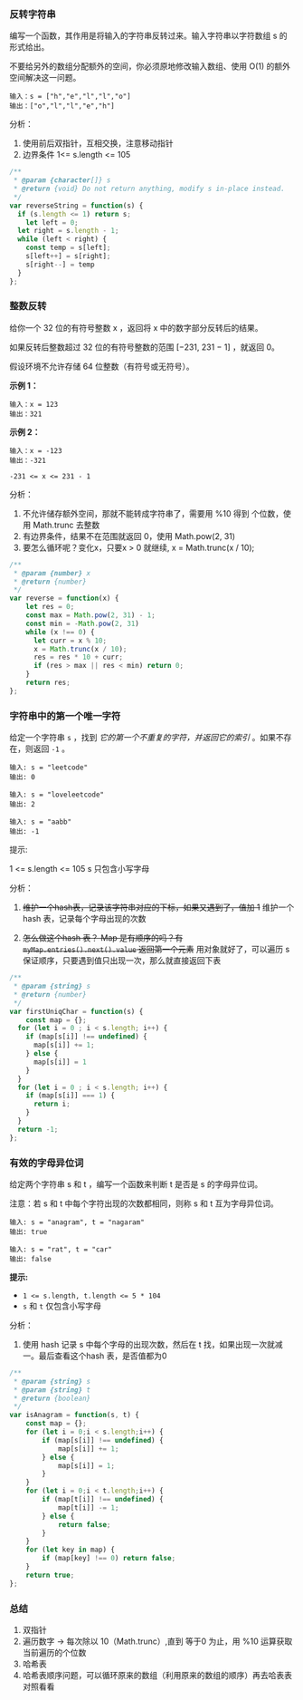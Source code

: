 ### 反转字符串

编写一个函数，其作用是将输入的字符串反转过来。输入字符串以字符数组 s 的形式给出。

不要给另外的数组分配额外的空间，你必须原地修改输入数组、使用 O(1) 的额外空间解决这一问题。

```
输入：s = ["h","e","l","l","o"]
输出：["o","l","l","e","h"]
```

分析：

1. 使用前后双指针，互相交换，注意移动指针
2. 边界条件 1<= s.length <= 105

```js
/**
 * @param {character[]} s
 * @return {void} Do not return anything, modify s in-place instead.
 */
var reverseString = function(s) {
  if (s.length <= 1) return s;
	let left = 0;
  let right = s.length - 1;
  while (left < right) {
    const temp = s[left];
    s[left++] = s[right];
    s[right--] = temp
  }
};
```



### 整数反转

给你一个 32 位的有符号整数 x ，返回将 x 中的数字部分反转后的结果。

如果反转后整数超过 32 位的有符号整数的范围 [−231,  231 − 1] ，就返回 0。

假设环境不允许存储 64 位整数（有符号或无符号）。

**示例 1：**

```
输入：x = 123
输出：321
```

**示例 2：**

```
输入：x = -123
输出：-321
```

`-231 <= x <= 231 - 1`

分析：

1. 不允许储存额外空间，那就不能转成字符串了，需要用 %10 得到 个位数，使用 Math.trunc 去整数
2. 有边界条件，结果不在范围就返回 0，使用 Math.pow(2, 31)
3. 要怎么循环呢？变化x，只要x > 0 就继续, x = Math.trunc(x / 10);

```js
/**
 * @param {number} x
 * @return {number}
 */
var reverse = function(x) {
  	let res = 0;
  	const max = Math.pow(2, 31) - 1;
  	const min = -Math.pow(2, 31)
    while (x !== 0) {
      let curr = x % 10;
      x = Math.trunc(x / 10);
      res = res * 10 + curr;
      if (res > max || res < min) return 0;
    }
  	return res;
};
```



### 字符串中的第一个唯一字符

给定一个字符串 `s` ，找到 *它的第一个不重复的字符，并返回它的索引* 。如果不存在，则返回 `-1` 。

```
输入: s = "leetcode"
输出: 0

输入: s = "loveleetcode"
输出: 2

输入: s = "aabb"
输出: -1
```

提示:

1 <= s.length <= 105
s 只包含小写字母



分析：

1. ~~维护一个hash表，记录该字符串对应的下标，如果又遇到了，值加 1~~
   维护一个 hash 表，记录每个字母出现的次数

2. ~~怎么做这个hash 表？ Map 是有顺序的吗？有 `myMap.entries().next().value` 返回第一个元素~~
   用对象就好了，可以遍历 s 保证顺序，只要遇到值只出现一次，那么就直接返回下表

   

```js
/**
 * @param {string} s
 * @return {number}
 */
var firstUniqChar = function(s) {
	const map = {};
  for (let i = 0 ; i < s.length; i++) {
    if (map[s[i]] !== undefined) {
      map[s[i]] += 1;
    } else {
      map[s[i]] = 1
    }
  }
  for (let i = 0 ; i < s.length; i++) {
    if (map[s[i]] === 1) {
      return i;
    }
  }
  return -1;
};
```



### 有效的字母异位词

给定两个字符串 s 和 t ，编写一个函数来判断 t 是否是 s 的字母异位词。

注意：若 s 和 t 中每个字符出现的次数都相同，则称 s 和 t 互为字母异位词。

```
输入: s = "anagram", t = "nagaram"
输出: true

输入: s = "rat", t = "car"
输出: false
```

**提示:**

- `1 <= s.length, t.length <= 5 * 104`
- `s` 和 `t` 仅包含小写字母

分析：

1. 使用 hash 记录 s 中每个字母的出现次数，然后在 t 找，如果出现一次就减一。最后查看这个hash 表，是否值都为0



```js
/**
 * @param {string} s
 * @param {string} t
 * @return {boolean}
 */
var isAnagram = function(s, t) {
    const map = {};
    for (let i = 0;i < s.length;i++) {
        if (map[s[i]] !== undefined) {
            map[s[i]] += 1;
        } else {
            map[s[i]] = 1;
        }
    }
    for (let i = 0;i < t.length;i++) {
        if (map[t[i]] !== undefined) {
            map[t[i]] -= 1;
        } else {
            return false;
        }
    }
    for (let key in map) {
        if (map[key] !== 0) return false;
    }
    return true;
};
```



### 总结

1. 双指针
2. 遍历数字 -> 每次除以 10（Math.trunc）,直到 等于0 为止，用 %10 运算获取当前遍历的个位数
3. 哈希表
4. 哈希表顺序问题，可以循环原来的数组（利用原来的数组的顺序）再去哈表表对照看看

